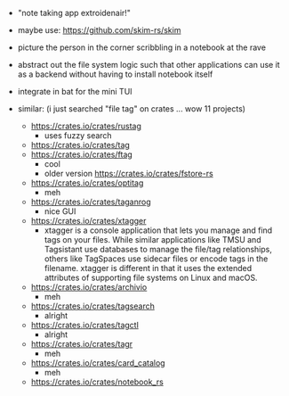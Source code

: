 
   - "note taking app extroidenair!"
   - maybe use: https://github.com/skim-rs/skim
   - picture the person in the corner scribbling in a notebook at the rave
   - abstract out the file system logic such that other applications can 
     use it as a backend without having to install notebook itself
   - integrate in bat for the mini TUI 


   - similar: (i just searched "file tag" on crates ... wow 11 projects)
     - https://crates.io/crates/rustag
       - uses fuzzy search
     - https://crates.io/crates/tag
     - https://crates.io/crates/ftag
       - cool
       - older version https://crates.io/crates/fstore-rs 
     - https://crates.io/crates/optitag
       - meh
     - https://crates.io/crates/taganrog
       - nice GUI
     - https://crates.io/crates/xtagger
       - xtagger is a console application that lets you manage and find tags on
         your files. While similar applications like TMSU and Tagsistant use
         databases to manage the file/tag relationships, others like TagSpaces
         use sidecar files or encode tags in the filename. xtagger is different
         in that it uses the extended attributes of supporting file systems on
         Linux and macOS.
     - https://crates.io/crates/archivio
       - meh
     - https://crates.io/crates/tagsearch
       - alright
     - https://crates.io/crates/tagctl
       - alright
     - https://crates.io/crates/tagr
       - meh
     - https://crates.io/crates/card_catalog
       - meh
     - https://crates.io/crates/notebook_rs
